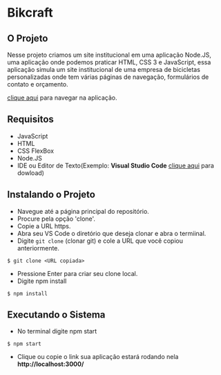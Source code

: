 # Bikcraft

## O Projeto

Nesse projeto criamos um site institucional  em uma aplicação Node.JS, uma aplicação onde podemos praticar HTML, CSS 3 e JavaScript, essa aplicação simula um site institucional de uma empresa de bicicletas personalizadas onde tem várias páginas de navegação, formulários de contato e orçamento.

[clique aqui](https://bickaft.herokuapp.com/) para navegar na aplicação.

## Requisitos

* JavaScript
* HTML
* CSS FlexBox
* Node.JS
* IDE ou Editor de Texto(Exemplo: **Visual Studio Code** [clique aqui](https://code.visualstudio.com/download) para dowload)

## Instalando o Projeto

* Navegue até a página principal do repositório.
* Procure pela opção 'clone'.
* Copie a URL https.
* Abra seu VS Code o diretório que deseja clonar e abra o termiinal.
* Digite ```git clone``` (clonar git) e cole a URL que você copiou anteriormente.
```
$ git clone <URL copiada>
```
* Pressione Enter para criar seu clone local.
* Digite npm install 
```
$ npm install
```

## Executando o Sistema

* No terminal digite npm start 

```
$ npm start
```

* Clique ou copie o link sua aplicação estará rodando nela **http://localhost:3000/**
